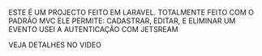 ESTE É UM PROJECTO FEITO EM LARAVEL.
TOTALMENTE FEITO COM O PADRÃO MVC
ELE PERMITE: CADASTRAR, EDITAR, E ELIMINAR UM EVENTO
USEI A AUTENTICAÇÃO COM JETSREAM

VEJA DETALHES NO VIDEO
